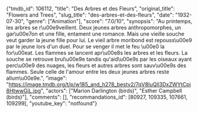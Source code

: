 {"tmdb_id": 106112, "title": "Des Arbres et des Fleurs", "original_title": "Flowers and Trees", "slug_title": "des-arbres-et-des-fleurs", "date": "1932-07-30", "genre": ["Animation"], "score": "7.0/10", "synopsis": "Au printemps, les arbres se r\u00e9veillent. Deux jeunes arbres anthropomorphes, un gar\u00e7on et une fille, entament une romance. Mais une vieille souche veut garder la jeune fille pour lui. Le vieil arbre moribond est repouss\u00e9 par le jeune lors d'un duel. Pour se venger il met le feu \u00e0 la for\u00eat. Les flammes se lancent apr\u00e8s les arbres et les fleurs. La souche se retrouve brul\u00e9e tandis qu'aid\u00e9s par les oiseaux ayant perc\u00e9 des nuages, les fleurs et autres arbres sont sauv\u00e9s des flammes. Seule celle de l'amour entre les deux jeunes arbres reste allum\u00e9e.", "image": "https://image.tmdb.org/t/p/w185_and_h278_bestv2/7qV8IuQll3DxZWYtCpj8HtwwGiL.jpg", "actors": ["Marion Darlington (birds)", "Esther Campbell (birds)"], "comments": [], "recommandations_id": [80927, 109335, 107661, 109299], "youtube_key": "notfound"}